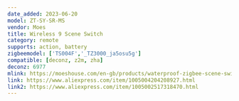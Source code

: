 ```yaml
---
date_added: 2023-06-20
model: ZT-SY-SR-MS
vendor: Moes
title: Wireless 9 Scene Switch
category: remote
supports: action, battery
zigbeemodel: ['TS004F','_TZ3000_ja5osu5g']
compatible: [deconz, z2m, zha]
deconz: 6977
mlink: https://moeshouse.com/en-gb/products/waterproof-zigbee-scene-switch
link: https://www.aliexpress.com/item/1005004204208927.html
link2: https://www.aliexpress.com/item/1005002517318470.html
---
```

